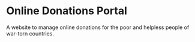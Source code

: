 # Online Donations Portal
A website to manage online donations for the poor and helpless people of war-torn countries.
